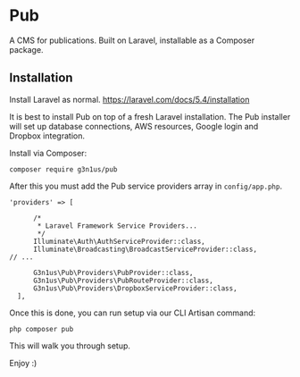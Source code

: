 # Pub
A CMS for publications. Built on Laravel, installable as a Composer package.

## Installation
Install Laravel as normal. 
https://laravel.com/docs/5.4/installation

It is best to install Pub on top of a fresh Laravel installation. The Pub installer will set up database connections, AWS resources, Google login and Dropbox integration.

Install via Composer:

	composer require g3n1us/pub

After this you must add the Pub service providers array in `config/app.php`.

    'providers' => [

          /*
           * Laravel Framework Service Providers...
           */
          Illuminate\Auth\AuthServiceProvider::class,
          Illuminate\Broadcasting\BroadcastServiceProvider::class,
    // ...    

          G3n1us\Pub\Providers\PubProvider::class,        
          G3n1us\Pub\Providers\PubRouteProvider::class,        
          G3n1us\Pub\Providers\DropboxServiceProvider::class,
      ],

Once this is done, you can run setup via our CLI Artisan command:

	php composer pub

This will walk you through setup.

Enjoy :)
